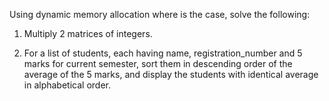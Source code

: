 Using dynamic memory allocation where is the case, solve the following:

1. Multiply 2 matrices of integers.

2. For a list of students, each having name, registration_number and 5 marks for current semester, sort them in descending order of the average of the 5 marks, and display the students with identical average in alphabetical order.